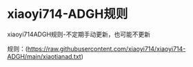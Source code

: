 # xiaoyi714-ADGH规则
xiaoyi714ADGH规则-不定期手动更新，也可能不更新

规则：(https://raw.githubusercontent.com/xiaoyi714/xiaoyi714-ADGH/main/xiaotianad.txt)
